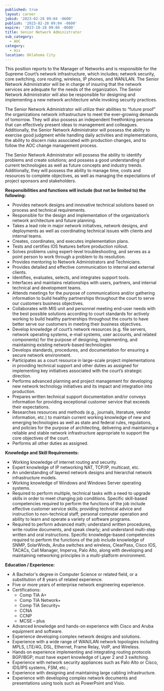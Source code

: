```yaml
---
published: true
layout: career
jobid: '2023-02-28 09:04 -0600'
publish: '2023-02-28 09:04 -0600'
expire: '2023-10-28 09:04 -0600'
title: Senior Network Administrator
sub_category:
  - AOC
category:
  - mis
location: Oklahoma City
---
```

This position reports to the Manager of Networks and is responsible for the Supreme Court’s network infrastructure, which includes; network security, core switching, core routing, wireless, IP phones, and WAN/LAN.  The Senior Network Administrator will be in charge of insuring that the network services are adequate for the needs of the organization.  The Senior Network Administrator will also be responsible for designing and implementing a new network architecture while invoking security practices. 

The Senior Network Administrator will utilize their abilities to “future proof” the organizations network infrastructure to meet the ever-growing demands of tomorrow. They will also possess an independent freethinking persona that can effectively present ideas to management and colleagues.  Additionally, the Senior Network Administrator will possess the ability to exercise good judgment while handling daily activities and implementations, the ability to discern risks associated with production changes, and to follow the AOC change management process.    

The Senior Network Administrator will possess the ability to identify problems and create solutions; and possess a good understanding of current technologies as well as future concepts and industry trends.  Additionally, they will possess the ability to manage time, costs and resources to complete objectives, as well as managing the expectations of project sponsors and stakeholders.   

**Responsibilities and functions will include (but not be limited to) the following:**
- Provides network designs and innovative technical solutions based on process and technical requirements.
- Responsible for the design and implementation of the organization’s network architecture and future planning.
- Takes a lead role in major network initiatives, network designs, and deployments as well as coordinating technical issues with clients and internal teams.
- Creates, coordinates, and executes implementation plans.
- Tests and certifies IOS features before production rollout.
- Solves problems using expert-level troubleshooting, and serves as a point person to work through a problem to its resolution.
- Provides mentoring to Network Administrators and Technicians.
- Provides detailed and effective communication to internal and external clients.
- Identifies, evaluates, selects, and integrates support tools.
- Interfaces and maintains relationships with users, partners, and internal technical and development teams.
- Attends meetings for the purpose of communications and/or gathering information to build healthy partnerships throughout the court to serve our customers business objectives.
- Collaborates with MIS unit and personnel meeting end-user needs with the best possible solutions according to court standards for actively working to build healthy partnerships throughout the courts to have better serve our customers in meeting their business objectives.
- Develop knowledge of court’s network resources (e.g. file servers, network operating systems, e-mail systems, user accounts, and related components) for the purpose of designing, implementing, and maintaining existing network-based technologies
- Develops standards, procedures, and documentation for ensuring a secure network environment.
- Participates as a court resource in large-scale project implementations in providing technical support and other duties as assigned for implementing key initiatives associated with the court’s strategic direction.
- Performs advanced planning and project management for developing new network technology initiatives and its impact and integration into production.
- Prepares written technical support documentation and/or conveys information for providing exceptional customer service that exceeds their expectations.
- Researches resources and methods (e.g., journals, literature, vendor information, etc.) to maintain current working knowledge of new and emerging technologies as well as state and federal rules, regulations, and policies for the purpose of architecting, delivering and maintaining a reliable and stable network infrastructure appropriate to support the core objectives of the court.
- Performs all other duties as assigned.
 
**Knowledge and Skill Requirements:**
- Working knowledge of internet routing and security.
- Expert knowledge of IP networking NAT, TCP/IP, multicast, etc.
- An understanding of layered network designs and hierarchal network infrastructure models.
- Working knowledge of Windows and Windows Server operating systems.
- Required to perform multiple, technical tasks with a need to upgrade skills in order to meet changing job conditions. Specific skill-based competencies required to perform the functions of the job include effective customer service skills; providing technical advice and instruction to non-technical staff; personal computer operation and ability to learn and operate a variety of software programs.
- Required to perform advanced math; understand written procedures, write routine documents, and speak clearly; and understand multi-step written and oral instructions. Specific knowledge-based competencies required to perform the functions of the job include knowledge of SNMP, SolarWinds, Aruba switches and wireless, ClearPass, Cisco IOS, TACACs, Call Manager, Imperva, Palo Alto, along with developing and maintaining networking principles in a multi-platform environment.

**Education / Experience:**
- A Bachelor's degree in Computer Science or related field, or a substitution of 8 years of related experience.
- Five or more years of enterprise network engineering experience.
- Certifications:
  - Comp TIA A+
  - Comp TIA Network+
  - Comp TIA Security+
  - CCNA
  - CCNP
  - MCSE – plus
- Advanced knowledge and hands-on experience with Cisco and Aruba equipment and software.
- Experience developing complex network designs and solutions.
- Experience with a wide range of WAN/LAN network topologies including MPLS, LTE/4G, DSL, Ethernet, Frame Relay, VoIP, and Wireless.
- Hands on experience implementing and integrating routing protocols BGP/IBGP; must have expert knowledge of Layer 2 and 3 switching.
- Experience with network security appliances such as Palo Alto or Cisco, IDS/IPS systems, FSM, etc.;
- Experience with designing and maintaining large cabling infrastructure.
- Experience with developing complex network documents and presentations using tools such as PowerPoint and Visio.

